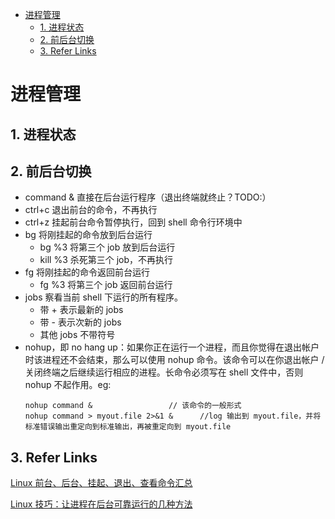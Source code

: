 - [进程管理](#进程管理)
  - [1. 进程状态](#1-进程状态)
  - [2. 前后台切换](#2-前后台切换)
  - [3. Refer Links](#3-refer-links)

# 进程管理

## 1. 进程状态

## 2. 前后台切换

- command &  直接在后台运行程序（退出终端就终止？TODO:）
- ctrl+c 退出前台的命令，不再执行
- ctrl+z 挂起前台命令暂停执行，回到 shell 命令行环境中
- bg    将刚挂起的命令放到后台运行
  - bg %3  将第三个 job 放到后台运行
  - kill %3  杀死第三个 job，不再执行
- fg    将刚挂起的命令返回前台运行
  - fg %3  将第三个 job 返回前台运行
- jobs   察看当前 shell 下运行的所有程序。
  - 带 + 表示最新的 jobs
  - 带 - 表示次新的 jobs
  - 其他 jobs 不带符号
- nohup，即 no hang up：如果你正在运行一个进程，而且你觉得在退出帐户时该进程还不会结束，那么可以使用 nohup 命令。该命令可以在你退出帐户 / 关闭终端之后继续运行相应的进程。长命令必须写在 shell 文件中，否则 nohup 不起作用。eg:
  ```
  nohup command &                 // 该命令的一般形式
  nohup command > myout.file 2>&1 &      //log 输出到 myout.file，并将标准错误输出重定向到标准输出，再被重定向到 myout.file
  ```

## 3. Refer Links

[Linux 前台、后台、挂起、退出、查看命令汇总](https://blog.csdn.net/matthewei6/article/details/50573592)

[Linux 技巧：让进程在后台可靠运行的几种方法](https://www.ibm.com/developerworks/cn/linux/l-cn-nohup/index.html)